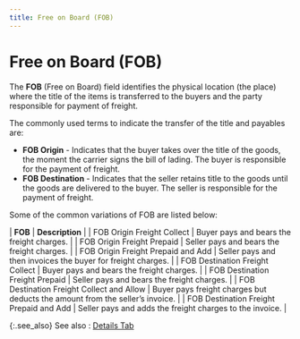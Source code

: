 ```yaml
---
title: Free on Board (FOB)
---
```


# Free on Board (FOB)


The **FOB** (Free on Board) field  identifies the physical location (the place) where the title of the items  is transferred to the buyers and the party responsible for payment of  freight.


The commonly used terms to indicate the transfer of the title and payables  are:

- **FOB 
 Origin** - Indicates that the buyer takes over the title of the goods,  the moment the carrier signs the bill of lading. The buyer is responsible  for the payment of freight.
- **FOB 
 Destination** - Indicates that the seller retains title to the goods  until the goods are delivered to the buyer. The seller is responsible  for the payment of freight.



Some of the common variations of FOB are listed below:


| **FOB** | **Description** |
| FOB Origin Freight Collect | Buyer pays and bears the freight charges. |
| FOB Origin Freight Prepaid | Seller pays and bears the freight charges. |
| FOB Origin Freight Prepaid and Add | Seller pays and then invoices the buyer for freight  charges. |
| FOB Destination Freight Collect | Buyer pays and bears the freight charges. |
| FOB Destination Freight Prepaid | Seller pays and bears the freight charges. |
| FOB Destination Freight Collect and Allow | Buyer pays freight charges but deducts the amount from  the seller’s invoice. |
| FOB Destination Freight Prepaid and Add | Seller pays and adds the freight charges to the invoice. |



{:.see_also}
See also
: [Details  Tab]({{site.pos_baseurl}}/pos-trans/create-pos-doc/pos-si-profile/details/tabs-details/details_doc_view_details_pos.html)
